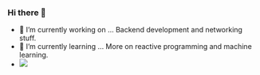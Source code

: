 ### Hi there 👋

<!--
**thenuero/thenuero** is a ✨ _special_ ✨ repository because its `README.md` (this file) appears on your GitHub profile.

Here are some ideas to get you started:

- 🔭 I’m currently working on ...
- 🌱 I’m currently learning ...
- 👯 I’m looking to collaborate on ...
- 🤔 I’m looking for help with ...
- 💬 Ask me about ...
- 📫 How to reach me: ...
- 😄 Pronouns: ...
- ⚡ Fun fact: ...
-->
- 🔭 I’m currently working on ... Backend development and networking stuff.
- 🌱 I’m currently learning ... More on reactive programming and machine learning.
- ![](https://komarev.com/ghpvc/?username=thenuero&color=red)
